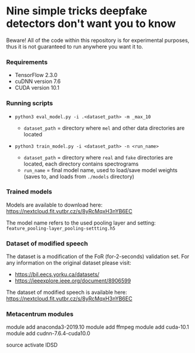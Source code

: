 # Nine simple tricks deepfake detectors don't want you to know

Beware! All of the code within this repository is for experimental purposes, thus it is not guaranteed to run anywhere you want it to.

### Requirements
- TensorFlow 2.3.0
- cuDNN version 7.6
- CUDA version 10.1

### Running scripts

- `python3 eval_model.py -i .<dataset_path> -m _max_10`
  - `dataset_path` = directory where `mel` and other data directories are located
  
- `python3 train_model.py -i <dataset_path> -n <run_name>`
  - `dataset_path` = directory where `real` and `fake` directories are located, each directory contains spectrograms
  - `run_name` = final model name, used to load/save model weights (saves to, and loads from `./models` directory)

### Trained models

Models are available to download here: https://nextcloud.fit.vutbr.cz/s/8yRcMqxH3nYB6EC 

The model name refers to the used pooling layer and setting: `feature_pooling-layer_pooling-settting.h5`

### Dataset of modified speech

The dataset is a modification of the FoR (for-2-seconds) validation set.
For any information on the original dataset please visit:
 - https://bil.eecs.yorku.ca/datasets/
 - https://ieeexplore.ieee.org/document/8906599

The dataset of modified speech is available here: https://nextcloud.fit.vutbr.cz/s/8yRcMqxH3nYB6EC


### Metacentrum modules

module add anaconda3-2019.10
module add ffmpeg
module add cuda-10.1
module add cudnn-7.6.4-cuda10.0

source activate IDSD